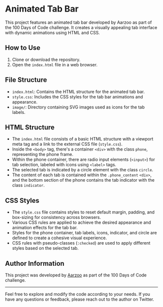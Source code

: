 # Animated Tab Bar

This project features an animated tab bar developed by Aarzoo as part of the 100 Days of Code challenge. It creates a visually appealing tab interface with dynamic animations using HTML and CSS.

## How to Use

1. Clone or download the repository.
2. Open the `index.html` file in a web browser.

## File Structure

- `index.html`: Contains the HTML structure for the animated tab bar.
- `style.css`: Includes the CSS styles for the tab bar animations and appearance.
- `image/`: Directory containing SVG images used as icons for the tab labels.

## HTML Structure

- The `index.html` file consists of a basic HTML structure with a viewport meta tag and a link to the external CSS file (`style.css`).
- Inside the `<body>` tag, there's a container `<div>` with the class `phone`, representing the phone frame.
- Within the phone container, there are radio input elements (`<input>`) for tab selection, labeled with icons using `<label>` tags.
- The selected tab is indicated by a circle element with the class `circle`.
- The content of each tab is contained within the `.phone_content` `<div>`, and the bottom section of the phone contains the tab indicator with the class `indicator`.

## CSS Styles

- The `style.css` file contains styles to reset default margin, padding, and box-sizing for consistency across browsers.
- Various CSS rules are applied to achieve the desired appearance and animation effects for the tab bar.
- Styles for the phone container, tab labels, icons, indicator, and circle are defined to create a cohesive visual experience.
- CSS rules with pseudo-classes (`:checked`) are used to apply different styles based on the selected tab.

## Author Information

This project was developed by [Aarzoo](https://twitter.com/withaarzoo) as part of the 100 Days of Code challenge.

---

Feel free to explore and modify the code according to your needs. If you have any questions or feedback, please reach out to the author on Twitter.

